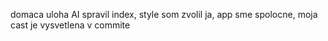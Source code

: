 domaca uloha
AI spravil index, style som zvolil ja, app sme spolocne, 
moja cast je vysvetlena v commite
